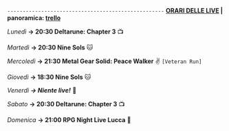 <code>---------------------------------------------------</code>
<b><u>ORARI DELLE LIVE</u> | panoramica: <a href="https://trello.com/b/iKwdSGf3/sabaku">trello</a></b>

<i>Lunedì</i>
<b>→ 20:30 Deltarune: Chapter 3</b> 📺

<i>Martedì</i>
<b>→ 20:30 Nine Sols</b> 🐱

<i>Mercoledì</i>
<b>→ 21:30 Metal Gear Solid: Peace Walker</b> ✌️ <code>[Veteran Run]</code>

<i>Giovedì</i>
<b>→ 18:30 Nine Sols</b> 🐱

<i>Venerdì</i>
<b><i>→ Niente live!</i></b> 🕺

<i>Sabato</i>
<b>→ 20:30 Deltarune: Chapter 3</b> 📺

<i>Domenica</i>
<b>→ 21:00 RPG Night Live Lucca</b>  🎲
